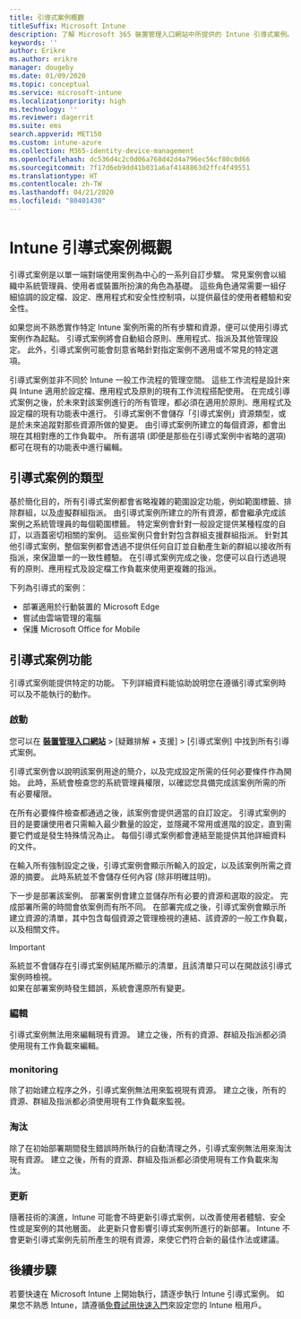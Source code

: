 ```yaml
---
title: 引導式案例概觀
titleSuffix: Microsoft Intune
description: 了解 Microsoft 365 裝置管理入口網站中所提供的 Intune 引導式案例。
keywords: ''
author: Erikre
ms.author: erikre
manager: dougeby
ms.date: 01/09/2020
ms.topic: conceptual
ms.service: microsoft-intune
ms.localizationpriority: high
ms.technology: ''
ms.reviewer: dagerrit
ms.suite: ems
search.appverid: MET150
ms.custom: intune-azure
ms.collection: M365-identity-device-management
ms.openlocfilehash: dc536d4c2c0d06a768d42d4a796ec56cf80c0d66
ms.sourcegitcommit: 7f17d6eb9dd41b031a6af4148863d2ffc4f49551
ms.translationtype: HT
ms.contentlocale: zh-TW
ms.lasthandoff: 04/21/2020
ms.locfileid: "80401430"
---
```

# <a name="intune-guided-scenarios-overview"></a>Intune 引導式案例概觀 

引導式案例是以單一端對端使用案例為中心的一系列自訂步驟。 常見案例會以組織中系統管理員、使用者或裝置所扮演的角色為基礎。 這些角色通常需要一組仔細協調的設定檔、設定、應用程式和安全性控制項，以提供最佳的使用者體驗和安全性。    

如果您尚不熟悉實作特定 Intune 案例所需的所有步驟和資源，便可以使用引導式案例作為起點。 引導式案例將會自動組合原則、應用程式、指派及其他管理設定。 此外，引導式案例可能會刻意省略針對指定案例不適用或不常見的特定選項。 

引導式案例並非不同於 Intune 一般工作流程的管理空間。 這些工作流程是設計來與 Intune 適用於設定檔、應用程式及原則的現有工作流程搭配使用。 在完成引導式案例之後，於未來對該案例進行的所有管理，都必須在適用於原則、應用程式及設定檔的現有功能表中進行。 引導式案例不會儲存「引導式案例」資源類型，或是於未來追蹤對那些資源所做的變更。 由引導式案例所建立的每個資源，都會出現在其相對應的工作負載中。 所有選項 (即便是那些在引導式案例中省略的選項) 都可在現有的功能表中進行編輯。  

## <a name="types-of-guided-scenarios"></a>引導式案例的類型 

基於簡化目的，所有引導式案例都會省略複雜的範圍設定功能，例如範圍標籤、排除群組，以及虛擬群組指派。 由引導式案例所建立的所有資源，都會繼承完成該案例之系統管理員的每個範圍標籤。 特定案例會針對一般設定提供某種程度的自訂，以涵蓋密切相關的案例。 這些案例只會針對包含群組支援群組指派。 針對其他引導式案例，整個案例都會透過不提供任何自訂並自動產生新的群組以接收所有指派，來保證單一的一致性體驗。 在引導式案例完成之後，您便可以自行透過現有的原則、應用程式及設定檔工作負載來使用更複雜的指派。  

下列為引導式的案例： 
- 部署適用於行動裝置的 Microsoft Edge 
- 嘗試由雲端管理的電腦
- 保護 Microsoft Office for Mobile 

## <a name="guided-scenario-functionality"></a>引導式案例功能 

引導式案例能提供特定的功能。 下列詳細資料能協助說明您在遵循引導式案例時可以及不能執行的動作。

### <a name="launching"></a>啟動  

您可以在 **[裝置管理入口網站](https://endpoint.microsoft.com)**  > [疑難排解 + 支援]   > [引導式案例]  中找到所有引導式案例。 

引導式案例會以說明該案例用途的簡介，以及完成設定所需的任何必要條件作為開始。 此時，系統會檢查您的系統管理員權限，以確認您具備完成該案例所需的所有必要權限。  

在所有必要條件檢查都通過之後，該案例會提供適當的自訂設定。 引導式案例的目的是要讓使用者只需輸入最少數量的設定，並隱藏不常用或進階的設定，直到需要它們或是發生特殊情況為止。 每個引導式案例都會連結至能提供其他詳細資料的文件。 

在輸入所有強制設定之後，引導式案例會顯示所輸入的設定，以及該案例所需之資源的摘要。 此時系統並不會儲存任何內容 (除非明確註明)。

下一步是部署該案例。 部署案例會建立並儲存所有必要的資源和選取的設定。 完成部署所需的時間會依案例而有所不同。 在部署完成之後，引導式案例會顯示所建立資源的清單，其中包含每個資源之管理檢視的連結、該資源的一般工作負載，以及相關文件。 

> [!IMPORTANT]
> 系統並不會儲存在引導式案例結尾所顯示的清單，且該清單只可以在開啟該引導式案例時檢視。  
如果在部署案例時發生錯誤，系統會還原所有變更。 

### <a name="editing"></a>編輯 

引導式案例無法用來編輯現有資源。 建立之後，所有的資源、群組及指派都必須使用現有工作負載來編輯。

### <a name="monitoring"></a>monitoring 

除了初始建立程序之外，引導式案例無法用來監視現有資源。 建立之後，所有的資源、群組及指派都必須使用現有工作負載來監視。 

### <a name="retiring"></a>淘汰 

除了在初始部署期間發生錯誤時所執行的自動清理之外，引導式案例無法用來淘汰現有資源。 建立之後，所有的資源、群組及指派都必須使用現有工作負載來淘汰。 

### <a name="updating"></a>更新

隨著技術的演進，Intune 可能會不時更新引導式案例，以改善使用者體驗、安全性或是案例的其他層面。 此更新只會影響引導式案例所進行的新部署。 Intune 不會更新引導式案例先前所產生的現有資源，來使它們符合新的最佳作法或建議。  

## <a name="next-steps"></a>後續步驟

若要快速在 Microsoft Intune 上開始執行，請逐步執行 Intune 引導式案例。 如果您不熟悉 Intune，請遵循[免費試用快速入門](free-trial-sign-up.md)來設定您的 Intune 租用戶。
